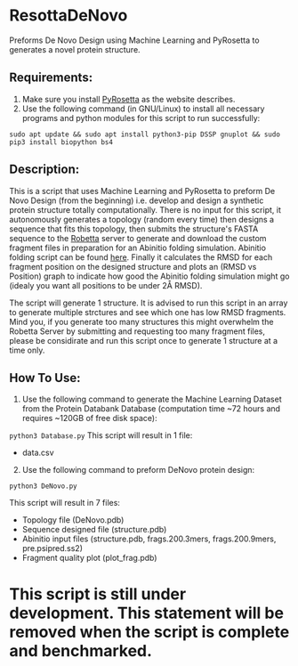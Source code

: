 # ResottaDeNovo
Preforms De Novo Design using Machine Learning and PyRosetta to generates a novel protein structure.

## Requirements:
1. Make sure you install [PyRosetta](http://www.pyrosetta.org) as the website describes.
2. Use the following command (in GNU/Linux) to install all necessary programs and python modules for this script to run successfully:

`sudo apt update && sudo apt install python3-pip DSSP gnuplot && sudo pip3 install biopython bs4`

## Description:
This is a script that uses Machine Learning and PyRosetta to preform De Novo Design (from the beginning) i.e. develop and design a synthetic protein structure totally computationally. There is no input for this script, it autonomously generates a topology (random every time) then designs a sequence that fits this topology, then submits the structure's FASTA sequence to the [Robetta](http://www.robetta.org/) server to generate and download the custom fragment files in preparation for an Abinitio folding simulation. Abinitio folding script can be found [here](https://github.com/sarisabban/RosettaAbinitio). Finally it calculates the RMSD for each fragment position on the designed structure and plots an (RMSD vs Position) graph to indicate how good the Abinitio folding simulation might go (idealy you want all positions to be under 2Å RMSD).

The script will generate 1 structure. It is advised to run this script in an array to generate multiple strctures and see which one has low RMSD fragments. Mind you, if you generate too many structures this might overwhelm the Robetta Server by submitting and requesting too many fragment files, please be considirate and run this script once to generate 1 structure at a time only.

## How To Use:
1. Use the following command to generate the Machine Learning Dataset from the Protein Databank Database (computation time ~72 hours and requires ~120GB of free disk space):

`python3 Database.py`
This script will result in 1 file:
* data.csv

2. Use the following command to preform DeNovo protein design:

`python3 DeNovo.py`

This script will result in 7 files:
* Topology file (DeNovo.pdb)
* Sequence designed file (structure.pdb)
* Abinitio input files (structure.pdb, frags.200.3mers, frags.200.9mers, pre.psipred.ss2)
* Fragment quality plot (plot_frag.pdb)

# This script is still under development. This statement will be removed when the script is complete and benchmarked.
